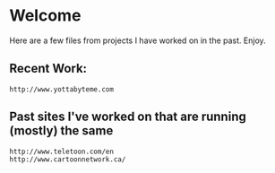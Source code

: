 # Welcome

Here are a few files from projects I have worked on in the past. Enjoy.

## Recent Work:
```
http://www.yottabyteme.com
```

## Past sites I've worked on that are running (mostly) the same
```
http://www.teletoon.com/en
http://www.cartoonnetwork.ca/
```
